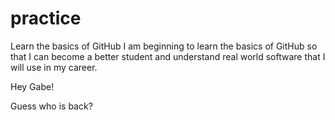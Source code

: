 # practice
Learn the basics of GitHub
I am beginning to learn the basics of GitHub so that I can become a better student and understand real world software that I will use in my career.

Hey Gabe!

Guess who is back?
